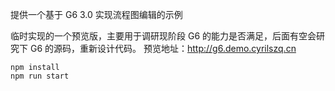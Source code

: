 提供一个基于 G6 3.0 实现流程图编辑的示例

临时实现的一个预览版，主要用于调研现阶段 G6 的能力是否满足，后面有空会研究下 G6 的源码，重新设计代码。
预览地址：http://g6.demo.cyrilszq.cn

```
npm install
npm run start
```
